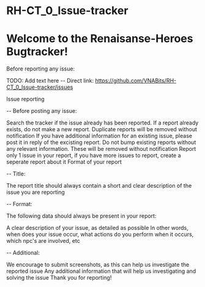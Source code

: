 # RH-CT_0_Issue-tracker
# Welcome to the Renaisanse-Heroes Bugtracker!

Before reporting any issue:

TODO: Add text here
-- Direct link:
https://github.com/VNABits/RH-CT_0_Issue-tracker/issues

Issue reporting

-- Before posting any issue:

Search the tracker if the issue already has been reported. If a report already exists, do not make a new report. Duplicate reports will be removed without notification
If you have additional information for an existing issue, please post it in reply of the excisting report. Do not bump existing reports without any relevant information. These will be removed without notification
Report only 1 issue in your report, if you have more issues to report, create a seperate report about it
Format of your report

-- Title:

The report title should always contain a short and clear description of the issue you are reporting

-- Format:

The following data should always be present in your report:

A clear description of your issue, as detailed as possible In other words, when does your issue occur, what actions do you perform when it occurs, which npc's are involved, etc

-- Additional:

We encourage to submit screenshots, as this can help us investigate the reported issue
Any additional information that will help us investigating and solving the issue
Thank you for reporting!
